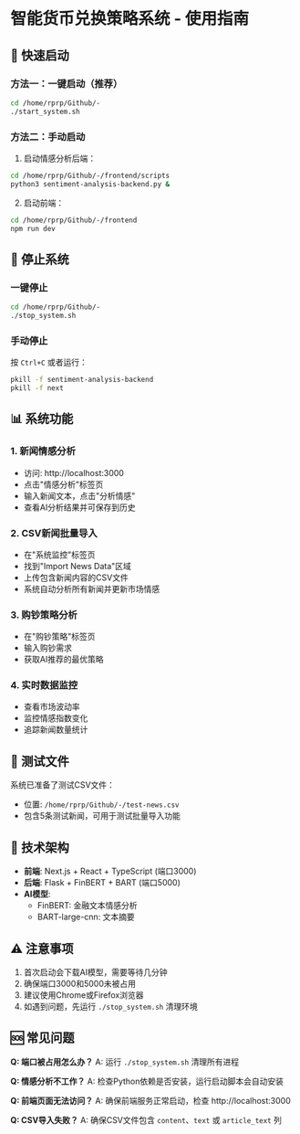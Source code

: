 # 智能货币兑换策略系统 - 使用指南

## 🚀 快速启动

### 方法一：一键启动（推荐）
```bash
cd /home/rprp/Github/-
./start_system.sh
```

### 方法二：手动启动
1. 启动情感分析后端：
```bash
cd /home/rprp/Github/-/frontend/scripts
python3 sentiment-analysis-backend.py &
```

2. 启动前端：
```bash
cd /home/rprp/Github/-/frontend
npm run dev
```

## 🛑 停止系统

### 一键停止
```bash
cd /home/rprp/Github/-
./stop_system.sh
```

### 手动停止
按 `Ctrl+C` 或者运行：
```bash
pkill -f sentiment-analysis-backend
pkill -f next
```

## 📊 系统功能

### 1. 新闻情感分析
- 访问: http://localhost:3000
- 点击"情感分析"标签页
- 输入新闻文本，点击"分析情感"
- 查看AI分析结果并可保存到历史

### 2. CSV新闻批量导入
- 在"系统监控"标签页
- 找到"Import News Data"区域
- 上传包含新闻内容的CSV文件
- 系统自动分析所有新闻并更新市场情感

### 3. 购钞策略分析
- 在"购钞策略"标签页
- 输入购钞需求
- 获取AI推荐的最优策略

### 4. 实时数据监控
- 查看市场波动率
- 监控情感指数变化
- 追踪新闻数量统计

## 📁 测试文件

系统已准备了测试CSV文件：
- 位置: `/home/rprp/Github/-/test-news.csv`
- 包含5条测试新闻，可用于测试批量导入功能

## 🔧 技术架构

- **前端**: Next.js + React + TypeScript (端口3000)
- **后端**: Flask + FinBERT + BART (端口5000)
- **AI模型**: 
  - FinBERT: 金融文本情感分析
  - BART-large-cnn: 文本摘要

## ⚠️ 注意事项

1. 首次启动会下载AI模型，需要等待几分钟
2. 确保端口3000和5000未被占用
3. 建议使用Chrome或Firefox浏览器
4. 如遇到问题，先运行 `./stop_system.sh` 清理环境

## 🆘 常见问题

**Q: 端口被占用怎么办？**
A: 运行 `./stop_system.sh` 清理所有进程

**Q: 情感分析不工作？**
A: 检查Python依赖是否安装，运行启动脚本会自动安装

**Q: 前端页面无法访问？**
A: 确保前端服务正常启动，检查 http://localhost:3000

**Q: CSV导入失败？**
A: 确保CSV文件包含 `content`、`text` 或 `article_text` 列
